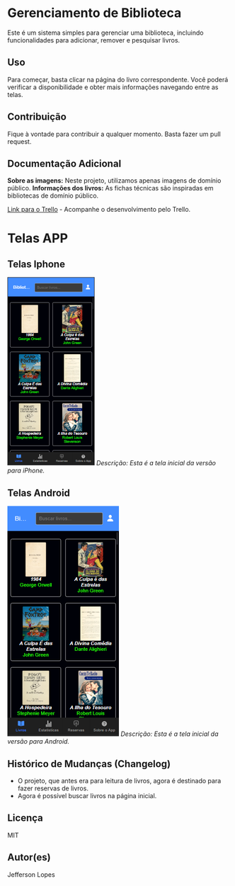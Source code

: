 # Gerenciamento de Biblioteca
Este é um sistema simples para gerenciar uma biblioteca, incluindo funcionalidades para adicionar, remover e pesquisar livros.

## Uso
Para começar, basta clicar na página do livro correspondente. Você poderá verificar a disponibilidade e obter mais informações navegando entre as telas.

## Contribuição
Fique à vontade para contribuir a qualquer momento. Basta fazer um pull request.

## Documentação Adicional
**Sobre as imagens:** Neste projeto, utilizamos apenas imagens de domínio público.
**Informações dos livros:** As fichas técnicas são inspiradas em bibliotecas de domínio público.

[Link para o Trello](https://trello.com/c/uBAh418u/1-criar-o-esqueleto-inicial-do-projeto) - Acompanhe o desenvolvimento pelo Trello.

# Telas APP

## Telas Iphone

![Tela Inicial Iphone](image.png) 
*Descrição: Esta é a tela inicial da versão para iPhone.*

## Telas Android

![Tela Inicial Android](image-1.png)
*Descrição: Esta é a tela inicial da versão para Android.*

## Histórico de Mudanças (Changelog)
- O projeto, que antes era para leitura de livros, agora é destinado para fazer reservas de livros.
- Agora é possível buscar livros na página inicial.

## Licença
MIT

## Autor(es)
Jefferson Lopes 